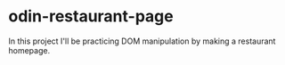 # odin-restaurant-page

In this project I'll be practicing DOM manipulation by making a restaurant homepage.
